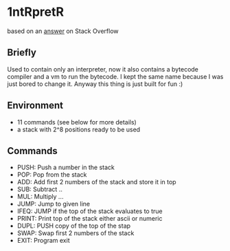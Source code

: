 # 1ntRpretR

based on an [answer](https://stackoverflow.com/questions/6887471/how-would-i-go-about-writing-an-interpreter-in-c) on Stack Overflow

## Briefly

Used to contain only an interpreter, now it also contains a bytecode compiler and a vm to run the bytecode. I kept the same name because I was just bored to change it. Anyway this thing is just built for fun :)

## Environment
* 11 commands (see below for more details)
* a stack with 2^8 positions ready to be used

## Commands
* PUSH:     Push a number in the stack
* POP:      Pop from the stack
* ADD:      Add first 2 numbers of the stack and store it in top
* SUB:      Subtract ..
* MUL:      Multiply ...
* JUMP:     Jump to given line
* IFEQ:     JUMP if the top of the stack evaluates to true
* PRINT:    Print top of the stack either ascii or numeric
* DUPL:     PUSH copy of the top of the stap
* SWAP:     Swap first 2 numbers of the stack
* EXIT:     Program exit
